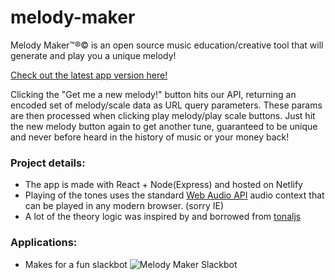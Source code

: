 # melody-maker
Melody Maker™®© is an open source music education/creative tool that will generate and play you a unique melody!

[Check out the latest app version here!](https://quizzical-varahamihira-d6e47e.netlify.app/) 

Clicking the "Get me a new melody!" button hits our API, returning an encoded set of melody/scale data as URL query parameters. These params are then processed when clicking play melody/play scale buttons. Just hit the new melody button again to get another tune, guaranteed to be unique and never before heard in the history of music or your money back!

### Project details:
- The app is made with React + Node(Express) and hosted on Netlify
- Playing of the tones uses the standard [Web Audio API](https://developer.mozilla.org/en-US/docs/Web/API/Web_Audio_API) audio context that can be played in any modern browser. (sorry IE)
- A lot of the theory logic was inspired by and borrowed from [tonaljs](https://github.com/tonaljs/tonal)

### Applications:
- Makes for a fun slackbot ![Melody Maker Slackbot](/images/slackbot.png)
